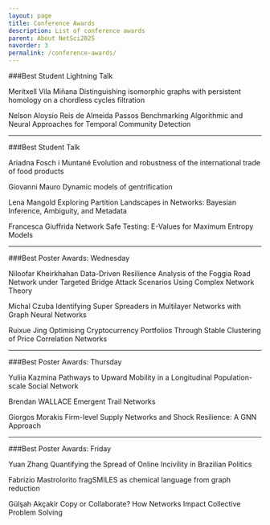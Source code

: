 ```yaml
---
layout: page
title: Conference Awards
description: List of conference awards
parent: About NetSci2025
navorder: 3
permalink: /conference-awards/
---
```


###Best Student Lightning Talk

Meritxell Vila Miñana
Distinguishing isomorphic graphs with persistent homology on a chordless cycles filtration

Nelson Aloysio Reis de Almeida Passos
Benchmarking Algorithmic and Neural Approaches for Temporal Community Detection

----

###Best Student Talk

Ariadna Fosch i Muntané
Evolution and robustness of the international trade of food products

Giovanni Mauro
Dynamic models of gentrification

Lena Mangold
Exploring Partition Landscapes in Networks: Bayesian Inference, Ambiguity, and Metadata

Francesca Giuffrida
Network Safe Testing: E-Values for Maximum Entropy Models

----

###Best Poster Awards: Wednesday

Niloofar Kheirkhahan
Data-Driven Resilience Analysis of the Foggia Road Network under Targeted Bridge Attack Scenarios Using Complex Network Theory

Michal Czuba
Identifying Super Spreaders in Multilayer Networks with Graph Neural Networks

Ruixue Jing
Optimising Cryptocurrency Portfolios Through Stable Clustering of Price Correlation Networks

----

###Best Poster Awards: Thursday

Yuliia Kazmina
Pathways to Upward Mobility in a Longitudinal Population-scale Social Network

Brendan WALLACE
Emergent Trail Networks

Giorgos Morakis
Firm-level Supply Networks and Shock Resilience: A GNN Approach

----

###Best Poster Awards: Friday

Yuan Zhang
Quantifying the Spread of Online Incivility in Brazilian Politics

Fabrizio Mastrolorito
fragSMILES as chemical language from graph reduction

Gülşah Akçakir
Copy or Collaborate? How Networks Impact Collective Problem Solving


